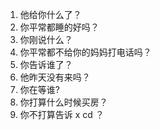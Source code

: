 1. 他给你什么了？
2. 你平常都睡的好吗？
3. 你刚说什么？
4. 你平常都不给你的妈妈打电话吗？
5. 你告诉谁了？
6. 他昨天没有来吗？
7. 你在等谁?
8. 你打算什么时候买房？
9. 你不打算告诉 x cd ？